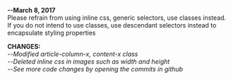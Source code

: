 **--March  8, 2017**
<br>
Please refrain from using inline css, generic selectors, use classes instead.<br>
If you do not intend to use classes, use descendant selectors instead to encapsulate styling properties<br>

****CHANGES:****<br>
--_Modified article-column-x, content-x class_<br>
--_Deleted inline css in images such as width and height_<br>
--_See more code changes by opening the commits in github_<br>